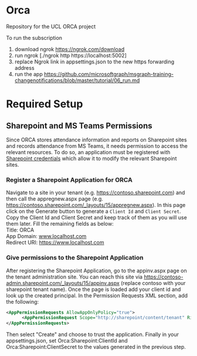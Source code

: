 # Orca
Repository for the UCL ORCA project

To run the subscription

1. download ngrok https://ngrok.com/download
2. run ngrok [./ngrok http https://localhost:5002]
3. replace Ngrok link in appsettings.json to the new https forwarding address 
4. run the app https://github.com/microsoftgraph/msgraph-training-changenotifications/blob/master/tutorial/06_run.md


# Required Setup
## Sharepoint and MS Teams Permissions
Since ORCA stores attendance information and reports on Sharepoint sites and records attendance from MS Teams, it needs permission to access the relevant resources. To do so, an application must be registered with [Sharepoint credentials](https://docs.microsoft.com/en-us/sharepoint/dev/solution-guidance/security-apponly-azureacs) which allow it to modify the relevant Sharepoint sites.

### Register a Sharepoint Application for ORCA
Navigate to a site in your tenant (e.g. https://contoso.sharepoint.com) and then call the appregnew.aspx page (e.g. https://contoso.sharepoint.com/_layouts/15/appregnew.aspx). In this page click on the Generate button to generate a `Client Id` and `Client Secret`. Copy the Client Id and Client Secret and keep track of them as you will use them later. Fill the remaining fields as below:  
Title: ORCA  
App Domain: www.localhost.com  
Redirect URI: https://www.localhost.com  

### Give permissions to the Sharepoint Application
After registering the Sharepoint Application, go to the appinv.aspx page on the tenant administration site. You can reach this site via https://contoso-admin.sharepoint.com/_layouts/15/appinv.aspx (replace contoso with your sharepoint tenant name). Once the page is loaded add your client id and look up the created principal.
In the Permission Requests XML section, add the following:
```xml
<AppPermissionRequests AllowAppOnlyPolicy="true">
      <AppPermissionRequest Scope="http://sharepoint/content/tenant" Right="FullControl"/>
</AppPermissionRequests>
```
Then select "Create" and choose to trust the application.
Finally in your appsettings.json, set Orca:Sharepoint:ClientId and Orca:Sharepoint:ClientSecret to the values generated in the previous step.